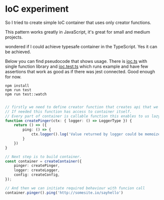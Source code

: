 # IoC experiment

So I tried to create simple IoC container that uses only creator functions.

This pattern works greatly in JavaScript, it's great for small and medium projects.

 wondered if I could achieve typesafe container in the TypeScript. Yes it can be achieved. 

Below you can find pseudocode that shows usage. There is [ioc.ts](./ioc.ts) with single function library
and [ioc.test.ts](./ioc.test.ts) which runs example and have few assertions that work as good as
if there was jest connected. Good enough for now.

```shell
npm install
npm run test
npm run test::watch
```

```typescript

// firstly we need to define creator function that creates api that we need in the appliaiton
// If needed this function has access to container itself.
// Every part of container is callable function this enables to us lazy laoding of dependencies. 
function createPinger(ctx: { logger: () => LoggerType }) {
    return () => ({
        ping: () => {
            ctx.logger().log('Value returned by logger could be memoized or evaluated at every call')
        }
    })
}

// Next step is to build container.
const container = createContainer({
    pinger: createPinger,
    logger: createLogger,
    config: createConfig,
});

// And then we can initiate required behaviour with funcion call 
container.pinger().ping('http://somesite.io/sayhello')
```
